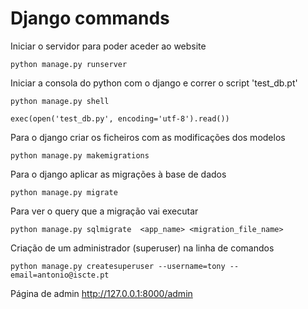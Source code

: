 # Django commands

Iniciar o servidor para poder aceder ao website
```shell
python manage.py runserver
```

Iniciar a consola do python com o django e correr o script 'test_db.pt'
```shell
python manage.py shell

exec(open('test_db.py', encoding='utf-8').read())
```

Para o django criar os ficheiros com as modificações dos modelos
```shell
python manage.py makemigrations
```

Para o django aplicar as migrações à base de dados
```shell
python manage.py migrate
```

Para ver o query que a migração vai executar
```shell
python manage.py sqlmigrate  <app_name> <migration_file_name>
```

Criação de um administrador (superuser) na linha de comandos
```shell
python manage.py createsuperuser --username=tony --email=antonio@iscte.pt
```

Página de admin
http://127.0.0.1:8000/admin